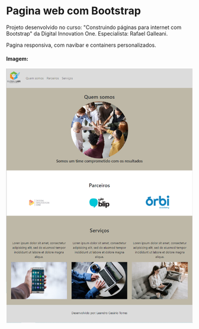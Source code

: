 # Pagina web com Bootstrap

Projeto desenvolvido no curso: "Construindo páginas para internet com Bootstrap" da Digital Innovation One.  Especialista: Rafael Galleani.

Pagina responsiva, com navibar e containers personalizados.



#### Imagem:

<img src=".\img\projeto-bootstrap.png"  />
